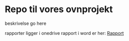 # Repo til vores ovnprojekt
beskrivelse go here

rapporter ligger i onedrive
rapport i word er her:
[Rapport](https://dtudk-my.sharepoint.com/:w:/r/personal/s256053_dtu_dk/Documents/Desktop/Projects/Ovn%20project.docx?d=wf24f0aff373c4a23b3fe023b4cf325e0&csf=1&web=1&e=GDiYzS)
